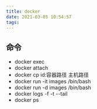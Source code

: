```yaml
---
title: docker
date: 2021-03-05 10:54:57
tags:
---
```


## 命令

* docker exec
* docker attach
* docker cp id:容器路径 主机路径
* docker run -it images /bin/bash 
* docker run -d images /bin/bash 
* docker logs -f -t --tail
* docker ps